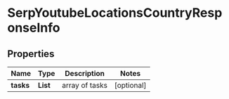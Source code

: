 # SerpYoutubeLocationsCountryResponseInfo


## Properties

| Name | Type | Description | Notes |
|------------ | ------------- | ------------- | -------------|
**tasks** | **List<SerpYoutubeLocationsCountryTaskInfo>** | array of tasks |[optional]|